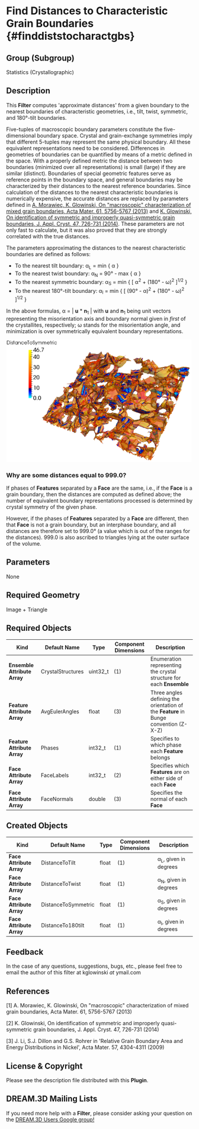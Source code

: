 Find Distances to Characteristic Grain Boundaries {#finddiststocharactgbs}
=============

## Group (Subgroup) ##
Statistics (Crystallographic)

## Description ##
This **Filter** computes 'approximate distances' from a given boundary to the nearest boundaries of characteristic geometries, i.e., tilt, twist, symmetric, and 180&deg;-tilt boundaries.

Five-tuples of macroscopic boundary parameters constitute the five-dimensional boundary space. Crystal and grain-exchange symmetries imply that different 5-tuples may represent the same physical boundary. All these equivalent representations need to be considered. Differences in geometries of boundaries can be quantified by means of a metric defined in the space. With a properly defined metric the distance between two boundaries (minimized over all representations) is small (large) if they are similar (distinct). Boundaries of special geometric features serve as reference points in the boundary space, and general boundaries may be characterized by their distances to the nearest reference boundaries. Since calculation of the distances to the nearest characteristic boundaries is numerically expensive,  the accurate distances are replaced by parameters defined  in 
[A. Morawiec, K. Glowinski, On "macroscopic" characterization of mixed grain boundaries, Acta Mater. 61, 5756-5767 (2013)](http://www.sciencedirect.com/science/article/pii/S1359645413004515) and
[K. Glowinski, On identification of symmetric and improperly quasi-symmetric grain boundaries, J. Appl. Cryst. 47, 726-731 (2014)](http://scripts.iucr.org/cgi-bin/paper?S160057671400435X). These parameters are not only fast to calculate, but it was also proved that they are strongly correlated with the true distances.

The parameters approximating the distances to the nearest characteristic boundaries are defined as follows:
+ To the nearest tilt boundary: &alpha;<sub>L</sub> = min { &alpha; }
+ To the nearest twist boundary: &alpha;<sub>N</sub> = 90&deg; - max { &alpha; }
+ To the nearest symmetric boundary: &alpha;<sub>S</sub> = min { [ &alpha;<sup>2</sup> + (180&deg; - &omega;)<sup>2</sup> ]<sup>1/2</sup> }
+ To the nearest 180&deg;-tilt boundary: &alpha;<sub>I</sub> = min { [ (90&deg; - &alpha;)<sup>2</sup> + (180&deg; - &omega;)<sup>2</sup> ]<sup>1/2</sup> }

In the above formulas, &alpha; = | **u** * **n**<sub>1</sub> | with **u** and **n**<sub>1</sub> being
unit vectors representing the misorientation axis and boundary normal given in *first* of the crystallites, respectively;
&omega; stands for the misorientation angle, and minimization is over symmetrically equivalent boundary representations.

![GB network reconstructed from the pure Ni 3D data set presented by J. Li, S.J. Dillon and G.S. Rohrer in 'Relative Grain Boundary Area and Energy Distributions in Nickel', Acta Mater. 57, 4304-4311 (2009). GBs are colored according to their distances to the nearest symmetric(-tilt) boundaries; Boundaries with that distance smaller than 8 deg. are marked with blue color.](FindDistsToCharactGBs_example.png)

### Why are some distances equal to 999.0? ###
If phases of **Features** separated by a **Face** are the same, i.e., if the **Face** is a grain boundary, then the distances are
computed as defined above; the number of equivalent boundary representations processed is determined by crystal symmetry of the given phase.

However, if the phases of **Features** separated by a **Face** are different, then that **Face** is not a grain boundary, but
an interphase boundary, and all distances are therefore set to 999.0&deg; (a value which is out of the ranges for the distances).
999.0 is also ascribed to triangles lying at the outer surface of the volume.

## Parameters ##
None

## Required Geometry ##
Image + Triangle

## Required Objects ##
| Kind | Default Name | Type | Component Dimensions | Description |
|-------|--------------|-------------|---------|-----|
| **Ensemble Attribute Array** | CrystalStructures | uint32_t | (1) | Enumeration representing the crystal structure for each **Ensemble** |
| **Feature Attribute Array** | AvgEulerAngles | float | (3) | Three angles defining the orientation of the **Feature** in Bunge convention (Z-X-Z) |
| **Feature Attribute Array** | Phases | int32_t | (1) | Specifies to which phase each **Feature** belongs |
| **Face Attribute Array** | FaceLabels | int32_t | (2) | Specifies which **Features** are on either side of each **Face** |
| **Face Attribute Array**  | FaceNormals | double | (3) | Specifies the normal of each **Face** |

## Created Objects ##
| Kind | Default Name | Type | Component Dimensions | Description |
|--------|--------------|-------------|-------|-----|
| **Face Attribute Array** | DistanceToTilt | float | (1) | &alpha;<sub>L</sub>, given in degrees |
| **Face Attribute Array** | DistanceToTwist | float | (1) | &alpha;<sub>N</sub>, given in degrees |
| **Face Attribute Array** | DistanceToSymmetric | float | (1) | &alpha;<sub>S</sub>, given in degrees |
| **Face Attribute Array** | DistanceTo180tilt | float | (1) | &alpha;<sub>I</sub>, given in degrees |

## Feedback ##
In the case of any questions, suggestions, bugs, etc., please feel free to email the author of this filter at kglowinski *at* ymail.com

## References ##
[1] A. Morawiec, K. Glowinski, On "macroscopic" characterization of mixed grain boundaries, Acta Mater. 61, 5756-5767 (2013)

[2] K. Glowinski, On identification of symmetric and improperly quasi-symmetric grain boundaries, J. Appl. Cryst. 47, 726-731 (2014)

[3] J. Li, S.J. Dillon and G.S. Rohrer in 'Relative Grain Boundary Area and Energy Distributions in Nickel', Acta Mater. 57, 4304-4311 (2009)

## License & Copyright ##
Please see the description file distributed with this **Plugin**.

## DREAM.3D Mailing Lists ##
If you need more help with a **Filter**, please consider asking your question on the [DREAM.3D Users Google group!](https://groups.google.com/forum/?hl=en#!forum/dream3d-users)